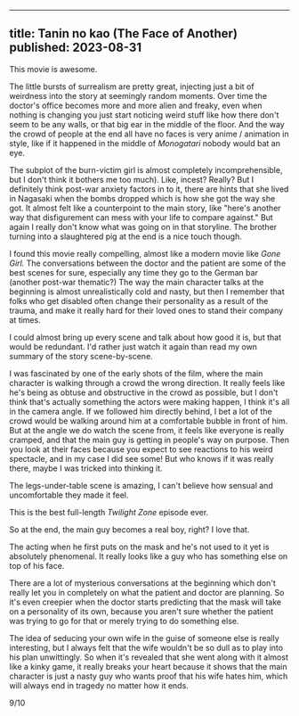 ----
title: Tanin no kao (The Face of Another)
published: 2023-08-31
----

This movie is awesome.

The little bursts of surrealism are pretty great, injecting just a bit of weirdness into the story at seemingly random moments. Over time the doctor's office becomes more and more alien and freaky, even when nothing is changing you just start noticing weird stuff like how there don't seem to be any walls, or that big ear in the middle of the floor. And the way the crowd of people at the end all have no faces is very anime / animation in style, like if it happened in the middle of _Monogatari_ nobody would bat an eye.

The subplot of the burn-victim girl is almost completely incomprehensible, but I don't think it bothers me too much). Like, incest? Really? But I definitely think post-war anxiety factors in to it, there are hints that she lived in Nagasaki when the bombs dropped which is how she got the way she got. It almost felt like a counterpoint to the main story, like "here's another way that disfigurement can mess with your life to compare against." But again I really don't know what was going on in that storyline. The brother turning into a slaughtered pig at the end is a nice touch though.

I found this movie really compelling, almost like a modern movie like _Gone Girl._ The conversations between the doctor and the patient are some of the best scenes for sure, especially any time they go to the German bar (another post-war thematic?) The way the main character talks at the beginning is almost unrealistically cold and nasty, but then I remember that folks who get disabled often change their personality as a result of the trauma, and make it really hard for their loved ones to stand their company at times.

I could almost bring up every scene and talk about how good it is, but that would be redundant. I'd rather just watch it again than read my own summary of the story scene-by-scene.

I was fascinated by one of the early shots of the film, where the main character is walking through a crowd the wrong direction. It really feels like he's being as obtuse and obstructive in the crowd as possible, but I don't think that's actually something the actors were making happen, I think it's all in the camera angle. If we followed him directly behind, I bet a lot of the crowd would be walking around him at a comfortable bubble in front of him. But at the angle we do watch the scene from, it feels like everyone is really cramped, and that the main guy is getting in people's way on purpose. Then you look at their faces because you expect to see reactions to his weird spectacle, and in my case I did see some! But who knows if it was really there, maybe I was tricked into thinking it.

The legs-under-table scene is amazing, I can't believe how sensual and uncomfortable they made it feel.

This is the best full-length _Twilight Zone_ episode ever.

So at the end, the main guy becomes a real boy, right? I love that.

The acting when he first puts on the mask and he's not used to it yet is absolutely phenomenal. It really looks like a guy who has something else on top of his face.

There are a lot of mysterious conversations at the beginning which don't really let you in completely on what the patient and doctor are planning. So it's even creepier when the doctor starts predicting that the mask will take on a personality of its own, because you aren't sure whether the patient was trying to go for that or merely trying to do something else.

The idea of seducing your own wife in the guise of someone else is really interesting, but I always felt that the wife wouldn't be so dull as to play into his plan unwittingly. So when it's revealed that she went along with it almost like a kinky game, it really breaks your heart because it shows that the main character is just a nasty guy who wants proof that his wife hates him, which will always end in tragedy no matter how it ends.

9/10

